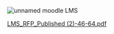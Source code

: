 ![unnamed](https://github.com/user-attachments/assets/31c4f05c-cca4-4b2c-afe4-d5563c825ff4)
moodle LMS

[LMS_RFP_Published (2)-46-64.pdf](https://github.com/user-attachments/files/17632362/LMS_RFP_Published.2.-46-64.pdf)

